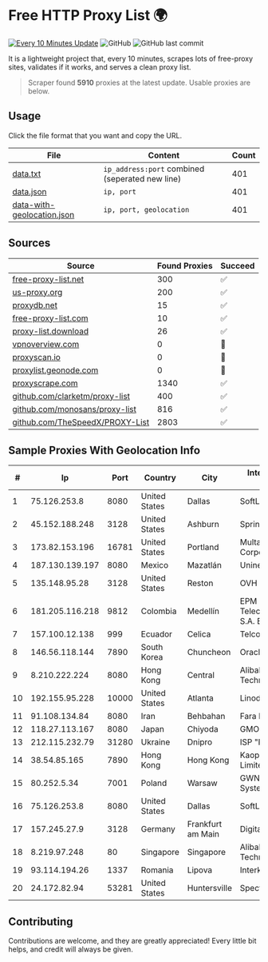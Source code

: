
# Free HTTP Proxy List 🌍

[![Every 10 Minutes Update](https://github.com/mertguvencli/http-proxy-list/actions/workflows/main.yml/badge.svg?branch=main)](https://github.com/mertguvencli/http-proxy-list/actions/workflows/main.yml)
![GitHub](https://img.shields.io/github/license/mertguvencli/http-proxy-list)
![GitHub last commit](https://img.shields.io/github/last-commit/mertguvencli/http-proxy-list)

It is a lightweight project that, every 10 minutes, scrapes lots of free-proxy sites, validates if it works, and serves a clean proxy list.


> Scraper found **5910** proxies at the latest update. Usable proxies are below.

## Usage

Click the file format that you want and copy the URL.


|File|Content|Count|
|----|-------|-----|
|[data.txt](https://raw.githubusercontent.com/mertguvencli/http-proxy-list/main/proxy-list/data.txt)|`ip_address:port` combined (seperated new line)|401|
|[data.json](https://raw.githubusercontent.com/mertguvencli/http-proxy-list/main/proxy-list/data.json)|`ip, port`|401|
|[data-with-geolocation.json](https://raw.githubusercontent.com/mertguvencli/http-proxy-list/main/proxy-list/data-with-geolocation.json)|`ip, port, geolocation`|401|

## Sources

|Source|Found Proxies|Succeed|
|------|-------------|-------|
|[free-proxy-list.net](https://free-proxy-list.net)|300|✅|
|[us-proxy.org](https://www.us-proxy.org)|200|✅|
|[proxydb.net](http://proxydb.net)|15|✅|
|[free-proxy-list.com](https://free-proxy-list.com/?page=&port=&type%5B%5D=http&type%5B%5D=https&up_time=0&search=Search)|10|✅|
|[proxy-list.download](https://www.proxy-list.download/HTTP)|26|✅|
|[vpnoverview.com](https://vpnoverview.com/privacy/anonymous-browsing/free-proxy-servers)|0|🚫|
|[proxyscan.io](https://www.proxyscan.io)|0|🚫|
|[proxylist.geonode.com](https://proxylist.geonode.com/api/proxy-list?limit=300&page=1&sort_by=lastChecked&sort_type=desc&protocols=http,https)|0|🚫|
|[proxyscrape.com](https://api.proxyscrape.com/v2/?request=displayproxies&protocol=http&timeout=10000&country=all&ssl=all&anonymity=all)|1340|✅|
|[github.com/clarketm/proxy-list](https://raw.githubusercontent.com/clarketm/proxy-list/master/proxy-list-raw.txt)|400|✅|
|[github.com/monosans/proxy-list](https://raw.githubusercontent.com/monosans/proxy-list/main/proxies/http.txt)|816|✅|
|[github.com/TheSpeedX/PROXY-List](https://raw.githubusercontent.com/TheSpeedX/PROXY-List/master/http.txt)|2803|✅|


## Sample Proxies With Geolocation Info

|#|Ip|Port|Country|City|Internet Service Provider|
|-|--|----|-------|----|-------------------------|
|1|75.126.253.8|8080|United States|Dallas|SoftLayer|
|2|45.152.188.248|3128|United States|Ashburn|Sprint|
|3|173.82.153.196|16781|United States|Portland|Multacom Corporation|
|4|187.130.139.197|8080|Mexico|Mazatlán|Uninet S.A. de C.V.|
|5|135.148.95.28|3128|United States|Reston|OVH SAS|
|6|181.205.116.218|9812|Colombia|Medellín|EPM Telecomunicaciones S.A. E.S.P.|
|7|157.100.12.138|999|Ecuador|Celica|Telconet S.A|
|8|146.56.118.144|7890|South Korea|Chuncheon|Oracle Corporation|
|9|8.210.222.224|8080|Hong Kong|Central|Alibaba (US) Technology Co., Ltd.|
|10|192.155.95.228|10000|United States|Atlanta|Linode, LLC|
|11|91.108.134.84|8080|Iran|Behbahan|Fara Negar|
|12|118.27.113.167|8080|Japan|Chiyoda|GMO Internet, Inc.|
|13|212.115.232.79|31280|Ukraine|Dnipro|ISP "Fregat"|
|14|38.54.85.165|7890|Hong Kong|Hong Kong|Kaopu Cloud HK Limited|
|15|80.252.5.34|7001|Poland|Warsaw|GWNET Autonomus System|
|16|75.126.253.8|8080|United States|Dallas|SoftLayer|
|17|157.245.27.9|3128|Germany|Frankfurt am Main|DigitalOcean, LLC|
|18|8.219.97.248|80|Singapore|Singapore|Alibaba (US) Technology Co., Ltd.|
|19|93.114.194.26|1337|Romania|Lipova|Interkvm Host SRL|
|20|24.172.82.94|53281|United States|Huntersville|Spectrum|



## Contributing

Contributions are welcome, and they are greatly appreciated! Every
little bit helps, and credit will always be given.

